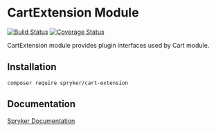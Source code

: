 # CartExtension Module
[![Build Status](https://travis-ci.org/spryker/cart-extension.svg)](https://travis-ci.org/spryker/cart-extension)
[![Coverage Status](https://coveralls.io/repos/github/spryker/cart-extension/badge.svg)](https://coveralls.io/github/spryker/cart-extension)

CartExtension module provides plugin interfaces used by Cart module.

## Installation

```
composer require spryker/cart-extension
```

## Documentation

[Spryker Documentation](https://academy.spryker.com/developing_with_spryker/module_guide/modules.html)
